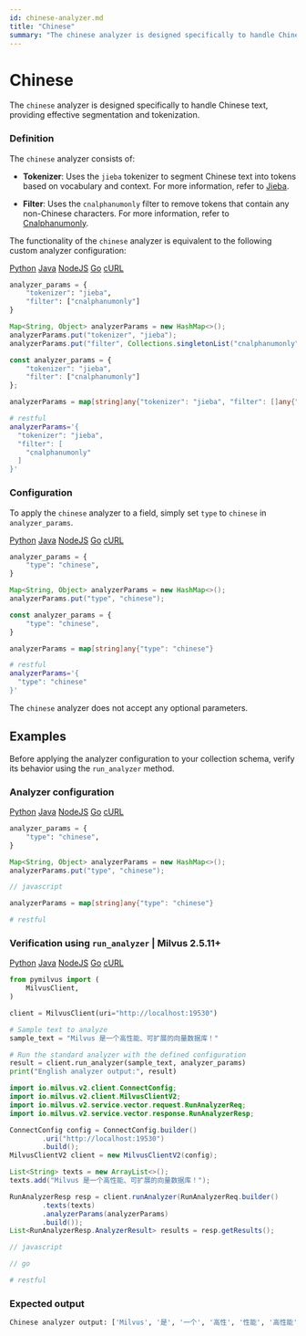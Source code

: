 ```yaml
---
id: chinese-analyzer.md
title: "Chinese"
summary: "The chinese analyzer is designed specifically to handle Chinese text, providing effective segmentation and tokenization."
---
```


# Chinese

The `chinese` analyzer is designed specifically to handle Chinese text, providing effective segmentation and tokenization.

### Definition

The `chinese` analyzer consists of:

- **Tokenizer**: Uses the `jieba` tokenizer to segment Chinese text into tokens based on vocabulary and context. For more information, refer to [Jieba](jieba-tokenizer.md).

- **Filter**: Uses the `cnalphanumonly` filter to remove tokens that contain any non-Chinese characters. For more information, refer to [Cnalphanumonly](cnalphanumonly-filter.md).

The functionality of the `chinese` analyzer is equivalent to the following custom analyzer configuration:

<div class="multipleCode">
    <a href="#python">Python</a>
    <a href="#java">Java</a>
    <a href="#javascript">NodeJS</a>
    <a href="#go">Go</a>
    <a href="#bash">cURL</a>
</div>

```python
analyzer_params = {
    "tokenizer": "jieba",
    "filter": ["cnalphanumonly"]
}
```

```java
Map<String, Object> analyzerParams = new HashMap<>();
analyzerParams.put("tokenizer", "jieba");
analyzerParams.put("filter", Collections.singletonList("cnalphanumonly"));
```

```javascript
const analyzer_params = {
    "tokenizer": "jieba",
    "filter": ["cnalphanumonly"]
};
```

```go
analyzerParams = map[string]any{"tokenizer": "jieba", "filter": []any{"cnalphanumonly"}}
```

```bash
# restful
analyzerParams='{
  "tokenizer": "jieba",
  "filter": [
    "cnalphanumonly"
  ]
}'

```

### Configuration

To apply the `chinese` analyzer to a field, simply set `type` to `chinese` in `analyzer_params`.

<div class="multipleCode">
    <a href="#python">Python</a>
    <a href="#java">Java</a>
    <a href="#javascript">NodeJS</a>
    <a href="#go">Go</a>
    <a href="#bash">cURL</a>
</div>

```python
analyzer_params = {
    "type": "chinese",
}
```

```java
Map<String, Object> analyzerParams = new HashMap<>();
analyzerParams.put("type", "chinese");
```

```javascript
const analyzer_params = {
    "type": "chinese",
}
```

```go
analyzerParams = map[string]any{"type": "chinese"}
```

```bash
# restful
analyzerParams='{
  "type": "chinese"
}'
```

<div class="alert note">

The `chinese` analyzer does not accept any optional parameters.

</div>

## Examples

Before applying the analyzer configuration to your collection schema, verify its behavior using the `run_analyzer` method.

### Analyzer configuration

<div class="multipleCode">
    <a href="#python">Python</a>
    <a href="#java">Java</a>
    <a href="#javascript">NodeJS</a>
    <a href="#go">Go</a>
    <a href="#bash">cURL</a>
</div>

```python
analyzer_params = {
    "type": "chinese",
}
```

```java
Map<String, Object> analyzerParams = new HashMap<>();
analyzerParams.put("type", "chinese");
```

```javascript
// javascript
```

```go
analyzerParams = map[string]any{"type": "chinese"}
```

```bash
# restful
```

### Verification using `run_analyzer` | Milvus 2.5.11+

<div class="multipleCode">
    <a href="#python">Python</a>
    <a href="#java">Java</a>
    <a href="#javascript">NodeJS</a>
    <a href="#go">Go</a>
    <a href="#bash">cURL</a>
</div>

```python
from pymilvus import (
    MilvusClient,
)

client = MilvusClient(uri="http://localhost:19530")

# Sample text to analyze
sample_text = "Milvus 是一个高性能、可扩展的向量数据库！"

# Run the standard analyzer with the defined configuration
result = client.run_analyzer(sample_text, analyzer_params)
print("English analyzer output:", result)
```

```java
import io.milvus.v2.client.ConnectConfig;
import io.milvus.v2.client.MilvusClientV2;
import io.milvus.v2.service.vector.request.RunAnalyzerReq;
import io.milvus.v2.service.vector.response.RunAnalyzerResp;

ConnectConfig config = ConnectConfig.builder()
        .uri("http://localhost:19530")
        .build();
MilvusClientV2 client = new MilvusClientV2(config);

List<String> texts = new ArrayList<>();
texts.add("Milvus 是一个高性能、可扩展的向量数据库！");

RunAnalyzerResp resp = client.runAnalyzer(RunAnalyzerReq.builder()
        .texts(texts)
        .analyzerParams(analyzerParams)
        .build());
List<RunAnalyzerResp.AnalyzerResult> results = resp.getResults();
```

```javascript
// javascript
```

```go
// go
```

```bash
# restful
```

### Expected output

```python
Chinese analyzer output: ['Milvus', '是', '一个', '高性', '性能', '高性能', '可', '扩展', '的', '向量', '数据', '据库', '数据库']
```

